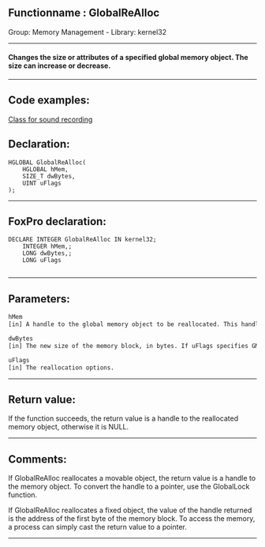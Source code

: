 <link rel="stylesheet" type="text/css" href="../../css/win32api.css">  
<link rel="stylesheet" href="https://cdnjs.cloudflare.com/ajax/libs/font-awesome/4.7.0/css/font-awesome.min.css">

## Functionname : GlobalReAlloc
Group: Memory Management - Library: kernel32    
***  


#### Changes the size or attributes of a specified global memory object. The size can increase or decrease.
***  


## Code examples:
[Class for sound recording](../../samples/sample_420.md)  

## Declaration:
```foxpro  
HGLOBAL GlobalReAlloc(
	HGLOBAL hMem,
	SIZE_T dwBytes,
	UINT uFlags
);  
```  
***  


## FoxPro declaration:
```foxpro  
DECLARE INTEGER GlobalReAlloc IN kernel32;
	INTEGER hMem,;
	LONG dwBytes,;
	LONG uFlags
  
```  
***  


## Parameters:
```txt  
hMem
[in] A handle to the global memory object to be reallocated. This handle is returned by either the GlobalAlloc or GlobalReAlloc function.

dwBytes
[in] The new size of the memory block, in bytes. If uFlags specifies GMEM_MODIFY, this parameter is ignored.

uFlags
[in] The reallocation options.  
```  
***  


## Return value:
If the function succeeds, the return value is a handle to the reallocated memory object, otherwise it is NULL.  
***  


## Comments:
If GlobalReAlloc reallocates a movable object, the return value is a handle to the memory object. To convert the handle to a pointer, use the GlobalLock function.  
  
If GlobalReAlloc reallocates a fixed object, the value of the handle returned is the address of the first byte of the memory block. To access the memory, a process can simply cast the return value to a pointer.  
  
***  

